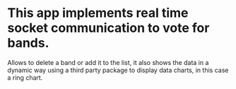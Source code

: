 # This app implements real time socket communication to vote for bands.

Allows to delete a band or add it to the list, it also shows the data in a dynamic way using a third party package to display data charts, in this case a ring chart.


